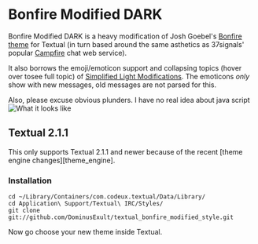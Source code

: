 # Bonfire Modified DARK

Bonfire Modified DARK is a heavy modification of Josh Goebel's [Bonfire theme](https://github.com/yyyc514/textual_bonfire_style) for Textual 
(in turn based around the same asthetics as 37signals' popular [Campfire](http://campfirenow.com) 
chat web service).

It also borrows the emoji/emoticon support and collapsing topics (hover over tosee full topic) of [Simplified Light Modifications](https://github.com/hbang/Simplified-Light-Modifications).
The emoticons *only* show with new messages, old messages are not parsed for this.

Also, please excuse obvious plunders. I have no real idea about java script 
![What it looks like](https://raw.github.com/DominusExult/textual_bonfire_modified_style/master/bonfire_mod_snap.png)

## Textual 2.1.1

This only supports Textual 2.1.1 and newer because of the recent [theme engine
changes][theme_engine]. 
### Installation

    cd ~/Library/Containers/com.codeux.textual/Data/Library/
    cd Application\ Support/Textual\ IRC/Styles/
    git clone git://github.com/DominusExult/textual_bonfire_modified_style.git

Now go choose your new theme inside Textual.
